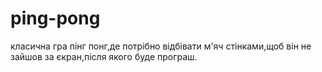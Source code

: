 # ping-pong
класична гра пінг понг,де потрібно відбівати м'яч стінками,щоб він не зайшов за єкран,після якого буде програш.
